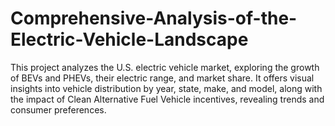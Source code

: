 # Comprehensive-Analysis-of-the-Electric-Vehicle-Landscape
This project analyzes the U.S. electric vehicle market, exploring the growth of BEVs and PHEVs, their electric range, and market share. It offers visual insights into vehicle distribution by year, state, make, and model, along with the impact of Clean Alternative Fuel Vehicle incentives, revealing trends and consumer preferences.
